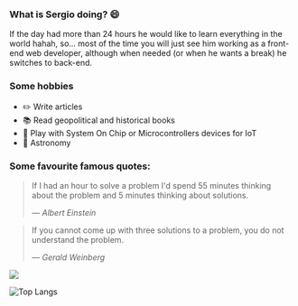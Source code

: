 ### What is Sergio doing? 😄

If the day had more than 24 hours he would like to learn everything in the world hahah, so... most of the time you will just see him working as a 
front-end web developer, although when needed (or when he wants a break) he switches to back-end.

### Some hobbies

- ✏️ Write articles
- 📚 Read geopolitical and historical books
- 🔌 Play with System On Chip or Microcontrollers devices for IoT
- 🔭 Astronomy


### Some favourite famous quotes:

>If I had an hour to solve a problem I'd spend 55 minutes thinking about the problem 
>and 5 minutes thinking about solutions.
>
> ― <cite>Albert Einstein</cite>

>If you cannot come up with three solutions to a problem, you do not understand
>the problem. 
>
> ― <cite>Gerald Weinberg</cite>

<p align="left">
  <a href="https://medium.com/@sergioruizsan" alt="Medium">
    <img src="https://img.shields.io/badge/Medium-12100E?style=for-the-badge&logo=medium&logoColor=white" />
  </a>
</p>

![Top Langs](https://github-readme-stats.vercel.app/api/top-langs/?username=sergioruizsan&hide=TeX&layout=compact)
